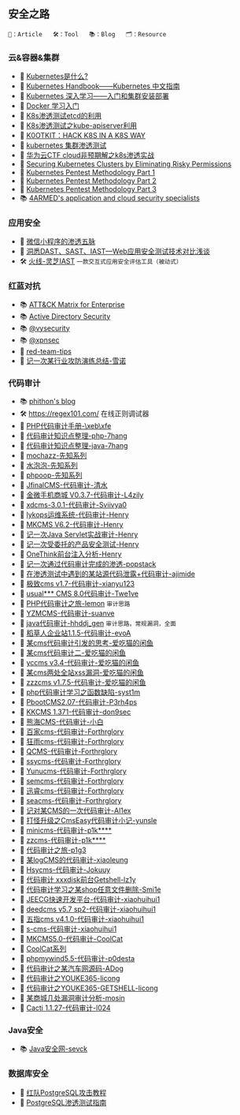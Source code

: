 ## 安全之路
```
📄：Article   🛠：Tool   📚：Blog   🗂：Resource
```


### 云&容器&集群

- 📄 [Kubernetes是什么?](https://www.redhat.com/zh/topics/containers/what-is-kubernetes)
- 📄 [Kubernetes Handbook——Kubernetes 中文指南](https://jimmysong.io/kubernetes-handbook/)
- 📄 [Kubernetes 深入学习——入门和集群安装部署](https://www.cnblogs.com/chiangchou/p/k8s-1.html)
- 📄 [Docker 学习入门](https://www.cnblogs.com/chiangchou/p/docker.html)
- 📄 [K8s渗透测试etcd的利用](https://www.cdxy.me/?p=827)
- 📄 [K8s渗透测试之kube-apiserver利用](https://xz.aliyun.com/t/9031)
- 📄 [K0OTKIT：HACK K8S IN A K8S WAY](http://blog.nsfocus.net/k0otkithack-k8s-in-a-k8s-way/)
- 📄 [kubernetes 集群渗透测试](https://blog.riskivy.com/kubernetes-%E9%9B%86%E7%BE%A4%E6%B8%97%E9%80%8F%E6%B5%8B%E8%AF%95/)
- 📄 [华为云CTF cloud非预期解之k8s渗透实战](https://annevi.cn/2020/12/21/华为云ctf-cloud非预期解之k8s渗透实战)
- 📄 [Securing Kubernetes Clusters by Eliminating Risky Permissions](https://www.cyberark.com/resources/threat-research-blog/securing-kubernetes-clusters-by-eliminating-risky-permissions)
- 📄 [Kubernetes Pentest Methodology Part 1](https://www.cyberark.com/resources/threat-research-blog/kubernetes-pentest-methodology-part-1)
- 📄 [Kubernetes Pentest Methodology Part 2](https://www.cyberark.com/resources/threat-research-blog/kubernetes-pentest-methodology-part-2)
- 📄 [Kubernetes Pentest Methodology Part 3](https://securityboulevard.com/2019/11/kubernetes-pentest-methodology-part-3/)
- 📚 [4ARMED's application and cloud security specialists](https://www.4armed.com/blog/)

### 应用安全
- 📄 [微信小程序的渗透五脉](https://www.hackinn.com/index.php/archives/672/)
- 📄 [洞悉DAST、SAST、IAST—Web应用安全测试技术对比浅谈](https://www.aqniu.com/learn/46910.html)
- 🛠 [火线-灵芝IAST](https://hxsecurity.github.io/DongTaiDoc/#/) `一款交互式应用安全评估工具（被动式）`

### 红蓝对抗
- 📚 [ATT&CK Matrix for Enterprise](https://adsecurity.org/)
- 📚 [Active Directory Security](https://adsecurity.org/)
- 📚 [@vysecurity](https://vincentyiu.com/)
- 📚 [@xpnsec](https://blog.xpnsec.com/)
- 📄 [red-team-tips](https://vincentyiu.com/red-team-tips)
- 📄 [记一次某行业攻防演练总结-雪诺](https://mp.weixin.qq.com/s/8SYob2S45Eg94nhfvvUPGQ)

### 代码审计
- 📚 [phithon's blog](https://www.leavesongs.com/)
- 🛠 https://regex101.com/ 在线正则调试器
- 📄 [PHP代码审计手册-\xeb\xfe](https://mp.weixin.qq.com/s/ZaCSOB1R3nRCwMQd_xSbrQ)
- 📄 [代码审计知识点整理-php-7hang](https://github.com/7hang/--php)
- 📄 [代码审计知识点整理-java-7hang](https://github.com/7hang/--Java)
- 📄 [mochazz-先知系列](https://xz.aliyun.com/u/2395)
- 📄 [水泡泡-先知系列](https://xz.aliyun.com/u/8030)
- 📄 [phpoop-先知系列](https://xz.aliyun.com/u/4205)
- 📄 [JfinalCMS-代码审计-清水](https://xz.aliyun.com/t/8695)
- 📄 [金微手机商城 V0.3.7-代码审计-L4zily](https://xz.aliyun.com/t/9114)
- 📄 [xdcms-3.0.1-代码审计-Sviivya0](https://xz.aliyun.com/t/9272)
- 📄 [lykops运维系统-代码审计-Henry](https://xz.aliyun.com/t/9195)
- 📄 [MKCMS V6.2-代码审计-Henry](https://xz.aliyun.com/t/7580)
- 📄 [记一次Java Servlet实战审计-Henry](https://xz.aliyun.com/t/9153)
- 📄 [记一次受委托的产品安全测试-Henry](https://xz.aliyun.com/t/8477)
- 📄 [OneThink前台注入分析-Henry](https://xz.aliyun.com/t/8081)
- 📄 [记一次通过代码审计完成的渗透-popstack](https://xz.aliyun.com/t/8664)
- 📄 [在渗透测试中遇到的某站源代码泄露+代码审计-ajimide](https://xz.aliyun.com/t/8334)
- 📄 [极致cms v1.7-代码审计-xianyu123](https://xz.aliyun.com/t/8104)
- 📄 [usual*** CMS 8.0代码审计-Twe1ve](https://xz.aliyun.com/t/8100)
- 📄 [PHP代码审计之旅-lemon](https://xz.aliyun.com/t/7992)  `审计思路`
- 📄 [YZMCMS-代码审计-suanve](https://xz.aliyun.com/t/7985)
- 📄 [java代码审计-hhddj_gen](https://xz.aliyun.com/t/7945) `审计思路，常规漏洞，全面`
- 📄 [稻草人企业站1.1.5-代码审计-evoA](https://xz.aliyun.com/t/5231)
- 📄 [某cms代码审计引发的思考-爱吃猫的闲鱼](https://xz.aliyun.com/t/7775)
- 📄 [某cms代码审计二-爱吃猫的闲鱼](https://xz.aliyun.com/t/7861)
- 📄 [yccms v3.4-代码审计-爱吃猫的闲鱼](https://xz.aliyun.com/t/7748)
- 📄 [某cms两处全站xss漏洞-爱吃猫的闲鱼](https://xz.aliyun.com/t/7381)
- 📄 [zzzcms v1.7.5-代码审计-爱吃猫的闲鱼](https://xz.aliyun.com/t/7239)
- 📄 [php代码审计学习之函数缺陷-syst1m](https://xz.aliyun.com/t/7765)
- 📄 [PbootCMS2.07-代码审计-P3rh4ps](https://xz.aliyun.com/t/7744)
- 📄 [KKCMS 1.371-代码审计-don9sec](https://mp.weixin.qq.com/s/onmcyGZFFZ0wz7jJiG-qDA) 
- 📄 [熊海CMS-代码审计-小白](https://xz.aliyun.com/t/7629)
- 📄 [百家cms-代码审计-Forthrglory](https://xz.aliyun.com/t/7542)
- 📄 [狂雨cms-代码审计-Forthrglory](https://xz.aliyun.com/t/7486)
- 📄 [QCMS-代码审计-Forthrglory](https://xz.aliyun.com/t/7269)
- 📄 [ssycms-代码审计-Forthrglory](https://xz.aliyun.com/t/7227)
- 📄 [Yunucms-代码审计-Forthrglory](https://xz.aliyun.com/t/7178)
- 📄 [semcms-代码审计-Forthrglory](https://xz.aliyun.com/t/7122)
- 📄 [迅睿cms-代码审计-Forthrglory](https://xz.aliyun.com/t/7016)
- 📄 [seacms-代码审计-Forthrglory](https://xz.aliyun.com/t/6780)
- 📄 [记对某CMS的一次代码审计-Al1ex](https://xz.aliyun.com/t/7476)
- 📄 [打怪升级之CmsEasy代码审计小记-yunsle](https://xz.aliyun.com/u/10697)
- 📄 [minicms-代码审计-p1k****](https://xz.aliyun.com/t/6968)
- 📄 [zzcms-代码审计-p1k****](https://xz.aliyun.com/t/7006)
- 📄 [代码审计之旅-p1g3](https://xz.aliyun.com/t/5877)
- 📄 [某logCMS的代码审计-xiaoleung](https://xz.aliyun.com/t/6861)
- 📄 [Hsycms-代码审计-Jokuuy](https://xz.aliyun.com/t/5770)
- 📄 [代码审计 xxxdisk前台Getshell-lz1y](https://xz.aliyun.com/t/5594)
- 📄 [代码审计学习之某shop任意文件删除-Smi1e](https://xz.aliyun.com/u/10503)
- 📄 [JEECG快速开发平台-代码审计-xiaohuihui1](https://xz.aliyun.com/t/4405)
- 📄 [deedcms v5.7 sp2-代码审计-xiaohuihui1](https://xz.aliyun.com/t/4150)
- 📄 [五指cms v4.1.0-代码审计-xiaohuihui1](https://xz.aliyun.com/t/3966)
- 📄 [s-cms-代码审计-xiaohuihui1](https://xz.aliyun.com/t/3614)
- 📄 [MKCMS5.0-代码审计-CoolCat](https://xz.aliyun.com/t/4189)
- 📄 [CoolCat系列](https://xz.aliyun.com/u/12470)
- 📄 [phpmywind5.5-代码审计-p0desta](https://xz.aliyun.com/t/3730)
- 📄 [代码审计之某汽车网源码-ADog](https://xz.aliyun.com/t/2730)
- 📄 [代码审计之YOUKE365-licong](https://xz.aliyun.com/t/2561)
- 📄 [代码审计之YOUKE365-GETSHELL-licong](https://xz.aliyun.com/t/2579)
- 📄 [某商城几处漏洞审计分析-mosin](https://xz.aliyun.com/t/1827)
- 📄 [Cacti 1.1.27-代码审计-l024](https://xz.aliyun.com/t/1592)


### Java安全
- 📚 [Java安全网-sevck](https://javasec.cn/) 

### 数据库安全
- 📄 [红队PostgreSQL攻击教程](https://www.4hou.com/posts/QOyM)
- 📄 [PostgreSQL渗透测试指南](https://www.anquanke.com/post/id/86468)
